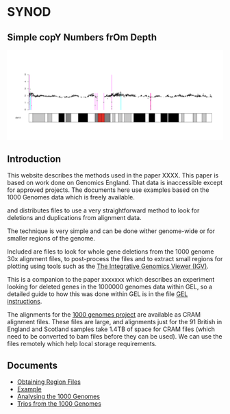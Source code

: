 
# SYNOD

## Simple copY Numbers frOm Depth


![Relative Depths in Chromosome 11](docs/chr11.png "chromosome 11 depth")

## Introduction

This website describes the methods used in the paper XXXX.  This paper is based on work
done on Genomics England.  That data is inaccessible except for approved projects.  The documents here
use examples based on the 1000 Genomes data which is freely available.

  and distributes files to use
a very straightforward method to look for deletions and duplications
from alignment data.

The technique is very simple and can be done wither genome-wide or for smaller regions of the genome.

Included are files to look for whole gene deletions from the 1000 genome
30x alignment files, to post-process the files and to extract small regions
for plotting using tools such as the [The Integrative Genomics Viewer (IGV)](https://software.broadinstitute.org/software/igv/).

This is a companion to the paper xxxxxxx which describes an experiment looking for deleted genes in the 1000000 genomes data
within GEL, so a detailed guide to how this was done within GEL is in the file 
[GEL instructions](docs/GEL.md).

The alignments for the [1000 genomes project](https://www.internationalgenome.org/data-portal/sample) are available as CRAM alignment files.  These files are large, and alignments
just for the 91 British in England and Scotland samples take 1.4TB
of space for CRAM files (which need to be converted to bam files
before they can be used).  We can use the files remotely which help
local storage requirements.


## Documents

* [Obtaining Region Files](docs/regions.md)
* [Example](docs/example.md)
* [Analysing the 1000 Genomes](docs/1000_Genomes.md)
* [Trios from the 1000 Genomes](docs/1K_Genomes_trios.md)
